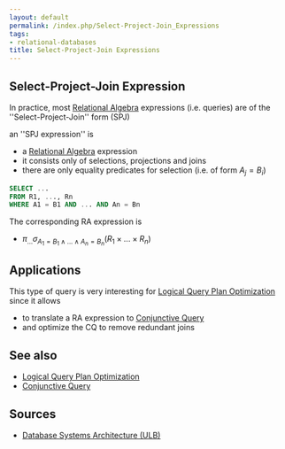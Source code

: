 ```yaml
---
layout: default
permalink: /index.php/Select-Project-Join_Expressions
tags:
- relational-databases
title: Select-Project-Join Expressions
---
```

## Select-Project-Join Expression
In practice, most [Relational Algebra](Relational_Algebra) expressions (i.e. queries) are of the ''Select-Project-Join'' form (SPJ)

an ''SPJ expression'' is
- a [Relational Algebra](Relational_Algebra) expression
- it consists only of selections, projections and joins
- there are only equality predicates for selection (i.e. of form $A_j = B_i$)

```sql
SELECT ...
FROM R1, ..., Rn
WHERE A1 = B1 AND ... AND An = Bn
```

The corresponding RA expression is
- $\pi_\text{...} \sigma_{A_1 = B_1 \land ... \land A_n = B_n} (R_1 \times ... \times R_n)$


## Applications
This type of query is very interesting for [Logical Query Plan Optimization](Logical_Query_Plan_Optimization) since it allows
- to translate a RA expression to [Conjunctive Query](Conjunctive_Query)
- and optimize the CQ to remove redundant joins



## See also
- [Logical Query Plan Optimization](Logical_Query_Plan_Optimization)
- [Conjunctive Query](Conjunctive_Query)

## Sources
- [Database Systems Architecture (ULB)](Database_Systems_Architecture_(ULB))
